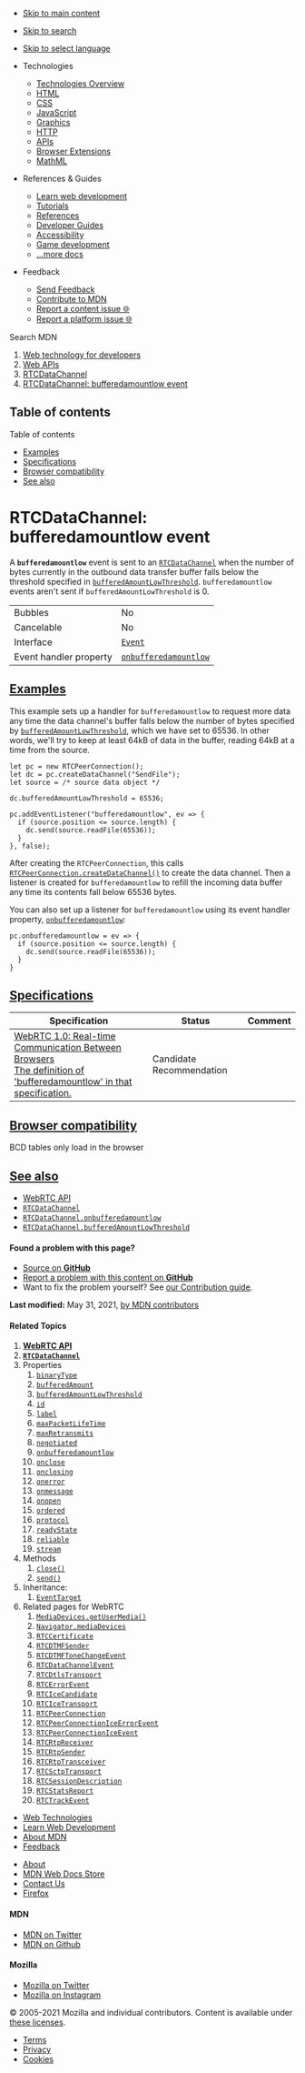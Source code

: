 -   <a href="#content" id="skip-main">Skip to main content</a>
-   <a href="#main-q" id="skip-search">Skip to search</a>
-   <a href="#select-language" id="skip-select-language">Skip to select language</a>

-   Technologies
    -   [Technologies Overview](https://developer.mozilla.org/en-US/docs/Web)
    -   [HTML](https://developer.mozilla.org/en-US/docs/Web/HTML)
    -   [CSS](https://developer.mozilla.org/en-US/docs/Web/CSS)
    -   [JavaScript](https://developer.mozilla.org/en-US/docs/Web/JavaScript)
    -   [Graphics](https://developer.mozilla.org/en-US/docs/Web/Guide/Graphics)
    -   [HTTP](https://developer.mozilla.org/en-US/docs/Web/HTTP)
    -   [APIs](https://developer.mozilla.org/en-US/docs/Web/API)
    -   [Browser Extensions](https://developer.mozilla.org/en-US/docs/Mozilla/Add-ons/WebExtensions)
    -   [MathML](https://developer.mozilla.org/en-US/docs/Web/MathML)
-   References & Guides
    -   [Learn web development](https://developer.mozilla.org/en-US/docs/Learn)
    -   [Tutorials](https://developer.mozilla.org/en-US/docs/Web/Tutorials)
    -   [References](https://developer.mozilla.org/en-US/docs/Web/Reference)
    -   [Developer Guides](https://developer.mozilla.org/en-US/docs/Web/Guide)
    -   [Accessibility](https://developer.mozilla.org/en-US/docs/Web/Accessibility)
    -   [Game development](https://developer.mozilla.org/en-US/docs/Games)
    -   [...more docs](https://developer.mozilla.org/en-US/docs/Web)
-   Feedback
    -   [Send Feedback](https://developer.mozilla.org/en-US/docs/MDN/Contribute/Feedback)
    -   [Contribute to MDN](https://developer.mozilla.org/en-US/docs/MDN/Contribute)
    -   [Report a content issue 🌐](https://github.com/mdn/content/issues/new)
    -   [Report a platform issue 🌐](https://github.com/mdn/yari/issues/new)

Search MDN

1.  <a href="https://developer.mozilla.org/en-US/docs/Web" class="breadcrumb"><span data-property="name">Web technology for developers</span></a>
2.  <a href="https://developer.mozilla.org/en-US/docs/Web/API" class="breadcrumb"><span data-property="name">Web APIs</span></a>
3.  <a href="https://developer.mozilla.org/en-US/docs/Web/API/RTCDataChannel" class="breadcrumb-penultimate"><span data-property="name">RTCDataChannel</span></a>
4.  <a href="https://developer.mozilla.org/en-US/docs/Web/API/RTCDataChannel/bufferedamountlow_event" class="breadcrumb-current-page"><span data-property="name">RTCDataChannel: bufferedamountlow event</span></a>

Table of contents
-----------------

Table of contents

-   [Examples](#examples)
-   [Specifications](#specifications)
-   [Browser compatibility](#browser_compatibility)
-   [See also](#see_also)

RTCDataChannel: bufferedamountlow event
=======================================

<span class="seoSummary">A **`bufferedamountlow`** event is sent to an [`RTCDataChannel`](https://developer.mozilla.org/en-US/docs/Web/API/RTCDataChannel) when the number of bytes currently in the outbound data transfer buffer falls below the threshold specified in [`bufferedAmountLowThreshold`](https://developer.mozilla.org/en-US/docs/Web/API/RTCDataChannel/bufferedAmountLowThreshold "bufferedAmountLowThreshold").</span> `bufferedamountlow` events aren't sent if `bufferedAmountLowThreshold` is 0.

<table><tbody><tr class="odd"><td>Bubbles</td><td>No</td></tr><tr class="even"><td>Cancelable</td><td>No</td></tr><tr class="odd"><td>Interface</td><td><a href="https://developer.mozilla.org/en-US/docs/Web/API/Event"><code>Event</code></a></td></tr><tr class="even"><td>Event handler property</td><td><a href="https://developer.mozilla.org/en-US/docs/Web/API/RTCDataChannel/onbufferedamountlow" title="onbufferedamountlow"><code>onbufferedamountlow</code></a></td></tr></tbody></table>

[Examples](#examples "Permalink to Examples")
---------------------------------------------

This example sets up a handler for `bufferedamountlow` to request more data any time the data channel's buffer falls below the number of bytes specified by [`bufferedAmountLowThreshold`](https://developer.mozilla.org/en-US/docs/Web/API/RTCDataChannel/bufferedAmountLowThreshold "bufferedAmountLowThreshold"), which we have set to 65536. In other words, we'll try to keep at least 64kB of data in the buffer, reading 64kB at a time from the source.

    let pc = new RTCPeerConnection();
    let dc = pc.createDataChannel("SendFile");
    let source = /* source data object */

    dc.bufferedAmountLowThreshold = 65536;

    pc.addEventListener("bufferedamountlow", ev => {
      if (source.position <= source.length) {
        dc.send(source.readFile(65536));
      }
    }, false);

After creating the `RTCPeerConnection`, this calls [`RTCPeerConnection.createDataChannel()`](https://developer.mozilla.org/en-US/docs/Web/API/RTCPeerConnection/createDataChannel) to create the data channel. Then a listener is created for `bufferedamountlow` to refill the incoming data buffer any time its contents fall below 65536 bytes.

You can also set up a listener for `bufferedamountlow` using its event handler property, [`onbufferedamountlow`](https://developer.mozilla.org/en-US/docs/Web/API/RTCDataChannel/onbufferedamountlow "onbufferedamountlow"):

    pc.onbufferedamountlow = ev => {
      if (source.position <= source.length) {
        dc.send(source.readFile(65536));
      }
    }

[Specifications](#specifications "Permalink to Specifications")
---------------------------------------------------------------

<table><thead><tr class="header"><th>Specification</th><th>Status</th><th>Comment</th></tr></thead><tbody><tr class="odd"><td><a href="https://w3c.github.io/webrtc-pc/#event-datachannel-bufferedamountlow" class="external">WebRTC 1.0: Real-time Communication Between Browsers<br />
<span class="small">The definition of 'bufferedamountlow' in that specification.</span></a></td><td><span class="spec-cr">Candidate Recommendation</span></td><td></td></tr></tbody></table>

[Browser compatibility](#browser_compatibility "Permalink to Browser compatibility")
------------------------------------------------------------------------------------

BCD tables only load in the browser

[See also](#see_also "Permalink to See also")
---------------------------------------------

-   [WebRTC API](https://developer.mozilla.org/en-US/docs/Web/API/WebRTC_API)
-   [`RTCDataChannel`](https://developer.mozilla.org/en-US/docs/Web/API/RTCDataChannel)
-   [`RTCDataChannel.onbufferedamountlow`](https://developer.mozilla.org/en-US/docs/Web/API/RTCDataChannel/onbufferedamountlow)
-   [`RTCDataChannel.bufferedAmountLowThreshold`](https://developer.mozilla.org/en-US/docs/Web/API/RTCDataChannel/bufferedAmountLowThreshold)

#### Found a problem with this page?

-   [Source on **GitHub**](https://github.com/mdn/content/blob/main/files/en-us/web/api/rtcdatachannel/bufferedamountlow_event/index.html "Folder: en-us/web/api/rtcdatachannel/bufferedamountlow_event (Opens in a new tab)")
-   [Report a problem with this content on **GitHub**](https://github.com/mdn/content/issues/new?body=MDN+URL%3A+https%3A%2F%2Fdeveloper.mozilla.org%2Fen-US%2Fdocs%2FWeb%2FAPI%2FRTCDataChannel%2Fbufferedamountlow_event%0A%0A%23%23%23%23+What+information+was+incorrect%2C+unhelpful%2C+or+incomplete%3F%0A%0A%0A%23%23%23%23+Specific+section+or+headline%3F%0A%0A%0A%23%23%23%23+What+did+you+expect+to+see%3F%0A%0A%0A%23%23%23%23+Did+you+test+this%3F+If+so%2C+how%3F%0A%0A%0A%3C%21--+Do+not+make+changes+below+this+line+--%3E%0A%3Cdetails%3E%0A%3Csummary%3EMDN+Content+page+report+details%3C%2Fsummary%3E%0A%0A*+Folder%3A+%60en-us%2Fweb%2Fapi%2Frtcdatachannel%2Fbufferedamountlow_event%60%0A*+MDN+URL%3A+https%3A%2F%2Fdeveloper.mozilla.org%2Fen-US%2Fdocs%2FWeb%2FAPI%2FRTCDataChannel%2Fbufferedamountlow_event%0A*+GitHub+URL%3A+https%3A%2F%2Fgithub.com%2Fmdn%2Fcontent%2Fblob%2Fmain%2Ffiles%2Fen-us%2Fweb%2Fapi%2Frtcdatachannel%2Fbufferedamountlow_event%2Findex.html%0A*+Last+commit%3A+https%3A%2F%2Fgithub.com%2Fmdn%2Fcontent%2Fcommit%2Fb38887c5d8925adbfe4c051f5e59132c7363f55a%0A*+Document+last+modified%3A+2021-05-31T16%3A07%3A26.000Z%0A%0A%3C%2Fdetails%3E&title=Issue+with+%22RTCDataChannel%3A+bufferedamountlow+event%22%3A+%28short+summary+here+please%29&labels=Content%3AWebAPI%2Cneeds-triage "This will take you to https://github.com/mdn/content to file a new issue")
-   Want to fix the problem yourself? See [our Contribution guide](https://github.com/mdn/content/blob/main/README.md).

**Last modified:** May 31, 2021, [by MDN contributors](https://developer.mozilla.org/en-US/docs/Web/API/RTCDataChannel/bufferedamountlow_event/contributors.txt)

#### Related Topics

1.  **[WebRTC API](https://developer.mozilla.org/en-US/docs/Web/API/WebRTC_API)**
2.  **[`RTCDataChannel`](https://developer.mozilla.org/en-US/docs/Web/API/RTCDataChannel)**
3.  Properties
    1.  [`binaryType`](https://developer.mozilla.org/en-US/docs/Web/API/RTCDataChannel/binaryType)
    2.  [`bufferedAmount`](https://developer.mozilla.org/en-US/docs/Web/API/RTCDataChannel/bufferedAmount)
    3.  [`bufferedAmountLowThreshold`](https://developer.mozilla.org/en-US/docs/Web/API/RTCDataChannel/bufferedAmountLowThreshold)
    4.  [`id`](https://developer.mozilla.org/en-US/docs/Web/API/RTCDataChannel/id)
    5.  [`label`](https://developer.mozilla.org/en-US/docs/Web/API/RTCDataChannel/label)
    6.  [`maxPacketLifeTime`](https://developer.mozilla.org/en-US/docs/Web/API/RTCDataChannel/maxPacketLifeTime)
    7.  [`maxRetransmits`](https://developer.mozilla.org/en-US/docs/Web/API/RTCDataChannel/maxRetransmits)
    8.  [`negotiated`](https://developer.mozilla.org/en-US/docs/Web/API/RTCDataChannel/negotiated)
    9.  [`onbufferedamountlow`](https://developer.mozilla.org/en-US/docs/Web/API/RTCDataChannel/onbufferedamountlow)
    10. [`onclose`](https://developer.mozilla.org/en-US/docs/Web/API/RTCDataChannel/onclose)
    11. [`onclosing`](https://developer.mozilla.org/en-US/docs/Web/API/RTCDataChannel/onclosing)
    12. [`onerror`](https://developer.mozilla.org/en-US/docs/Web/API/RTCDataChannel/onerror)
    13. [`onmessage`](https://developer.mozilla.org/en-US/docs/Web/API/RTCDataChannel/onmessage)
    14. [`onopen`](https://developer.mozilla.org/en-US/docs/Web/API/RTCDataChannel/onopen)
    15. [`ordered`](https://developer.mozilla.org/en-US/docs/Web/API/RTCDataChannel/ordered)
    16. [`protocol`](https://developer.mozilla.org/en-US/docs/Web/API/RTCDataChannel/protocol)
    17. [`readyState`](https://developer.mozilla.org/en-US/docs/Web/API/RTCDataChannel/readyState)
    18. [`reliable`](https://developer.mozilla.org/en-US/docs/Web/API/RTCDataChannel/reliable)
    19. [`stream`](https://developer.mozilla.org/en-US/docs/Web/API/RTCDataChannel/stream)
4.  Methods
    1.  [`close()`](https://developer.mozilla.org/en-US/docs/Web/API/RTCDataChannel/close)
    2.  [`send()`](https://developer.mozilla.org/en-US/docs/Web/API/RTCDataChannel/send)
5.  Inheritance:
    1.  [`EventTarget`](https://developer.mozilla.org/en-US/docs/Web/API/EventTarget)
6.  Related pages for WebRTC
    1.  [`MediaDevices.getUserMedia()`](https://developer.mozilla.org/en-US/docs/Web/API/MediaDevices/getUserMedia)
    2.  [`Navigator.mediaDevices`](https://developer.mozilla.org/en-US/docs/Web/API/Navigator/mediaDevices)
    3.  [`RTCCertificate`](https://developer.mozilla.org/en-US/docs/Web/API/RTCCertificate)
    4.  [`RTCDTMFSender`](https://developer.mozilla.org/en-US/docs/Web/API/RTCDTMFSender)
    5.  [`RTCDTMFToneChangeEvent`](https://developer.mozilla.org/en-US/docs/Web/API/RTCDTMFToneChangeEvent)
    6.  [`RTCDataChannelEvent`](https://developer.mozilla.org/en-US/docs/Web/API/RTCDataChannelEvent)
    7.  [`RTCDtlsTransport`](https://developer.mozilla.org/en-US/docs/Web/API/RTCDtlsTransport)
    8.  [`RTCErrorEvent`](https://developer.mozilla.org/en-US/docs/Web/API/RTCErrorEvent)
    9.  [`RTCIceCandidate`](https://developer.mozilla.org/en-US/docs/Web/API/RTCIceCandidate)
    10. [`RTCIceTransport`](https://developer.mozilla.org/en-US/docs/Web/API/RTCIceTransport)
    11. [`RTCPeerConnection`](https://developer.mozilla.org/en-US/docs/Web/API/RTCPeerConnection)
    12. [`RTCPeerConnectionIceErrorEvent`](https://developer.mozilla.org/en-US/docs/Web/API/RTCPeerConnectionIceErrorEvent)
    13. [`RTCPeerConnectionIceEvent`](https://developer.mozilla.org/en-US/docs/Web/API/RTCPeerConnectionIceEvent)
    14. [`RTCRtpReceiver`](https://developer.mozilla.org/en-US/docs/Web/API/RTCRtpReceiver)
    15. [`RTCRtpSender`](https://developer.mozilla.org/en-US/docs/Web/API/RTCRtpSender)
    16. [`RTCRtpTransceiver`](https://developer.mozilla.org/en-US/docs/Web/API/RTCRtpTransceiver)
    17. [`RTCSctpTransport`](https://developer.mozilla.org/en-US/docs/Web/API/RTCSctpTransport)
    18. [`RTCSessionDescription`](https://developer.mozilla.org/en-US/docs/Web/API/RTCSessionDescription)
    19. [`RTCStatsReport`](https://developer.mozilla.org/en-US/docs/Web/API/RTCStatsReport)
    20. [`RTCTrackEvent`](https://developer.mozilla.org/en-US/docs/Web/API/RTCTrackEvent)

-   [Web Technologies](https://developer.mozilla.org/en-US/docs/Web)
-   [Learn Web Development](https://developer.mozilla.org/en-US/docs/Learn)
-   [About MDN](https://developer.mozilla.org/en-US/docs/MDN/About)
-   [Feedback](https://developer.mozilla.org/en-US/docs/MDN/Feedback)

<!-- -->

-   [About](https://www.mozilla.org/about/)
-   [MDN Web Docs Store](https://shop.spreadshirt.com/mdn-store/)
-   [Contact Us](https://www.mozilla.org/contact/)
-   [Firefox](https://www.mozilla.org/firefox/?utm_source=developer.mozilla.org&utm_campaign=footer&utm_medium=referral)

#### MDN

-   <a href="https://twitter.com/mozdevnet" class="social-icon twitter"><span class="visually-hidden">MDN on Twitter</span></a>
-   <a href="https://github.com/mdn/" class="social-icon github"><span class="visually-hidden">MDN on Github</span></a>

#### Mozilla

-   <a href="https://twitter.com/mozilla" class="social-icon twitter"><span class="visually-hidden">Mozilla on Twitter</span></a>
-   <a href="https://www.instagram.com/mozillagram/" class="social-icon instagram"><span class="visually-hidden">Mozilla on Instagram</span></a>

© 2005-2021 Mozilla and individual contributors. Content is available under [these licenses](https://developer.mozilla.org/docs/MDN/About#Copyrights_and_licenses).

-   [Terms](https://www.mozilla.org/about/legal/terms/mozilla)
-   [Privacy](https://www.mozilla.org/privacy/websites/)
-   [Cookies](https://www.mozilla.org/privacy/websites/#cookies)
